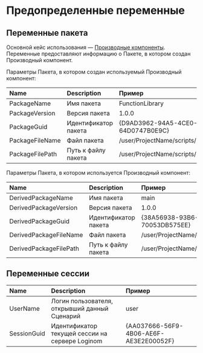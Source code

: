 # Предопределенные переменные

## Переменные пакета

Основной кейс использования — [Производные компоненты](../derived-component.md). Переменные предоставляют информацию о Пакете, в котором создан Производный компонент.

Параметры Пакета, в котором создан используемый Производный компонент:

| Name | Description | Пример |
| :---- | :---- | :---- |
| PackageName | Имя пакета | FunctionLibrary |
| PackageVersion | Версия пакета | 1.0.0 |
| PackageGuid | Идентификатор пакета | {D9AD3962-94A5-4CE0-8909-64D0747B0E9C} |
| PackageFileName | Файл пакета | /user/ProjectName/scripts/FunctionLibrary.lgp |
| PackageFilePath | Путь к файлу пакета | /user/ProjectName/scripts/ |

Параметры Пакета, в котором используется Производный компонент:

| Name | Description | Пример |
| :---- | :---- | :---- |
| DerivedPackageName | Имя пакета | main |
| DerivedPackageVersion | Версия пакета | 1.0.0 |
| DerivedPackageGuid | Идентификатор пакета | {38A56938-93B6-4981-A5DA-70053DB575EE} |
| DerivedPackageFileName | Файл пакета | /user/ProjectName/scripts/main.lgp |
| DerivedPackageFilePath | Путь к файлу пакета | /user/ProjectName/scripts/ |

## Переменные сессии

| Name | Description | Пример |
| :---- | :---- | :---- |
| UserName | Логин пользователя, открывший данный Сценарий | user |
| SessionGuid | Идентификатор текущей сессии на сервере Loginom | {AA037666-56F9-4B06-AE6F-AE3E2E00052F} |
